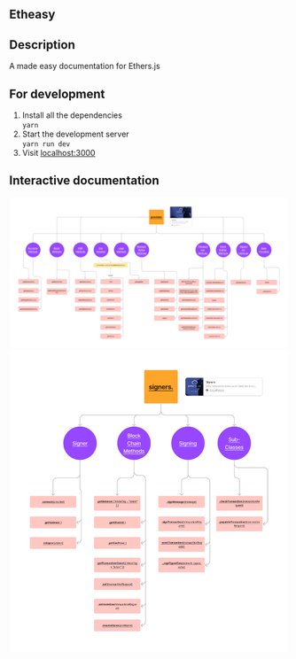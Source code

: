 ## Etheasy

## Description
A made easy documentation for Ethers.js

## For development 
1. Install all the dependencies <br/> 
    `yarn`
2. Start the development server <br/>
    `yarn run dev`
3. Visit [localhost:3000](http://localhost:3000)

## Interactive documentation
[![Ethers.js Providers](./readme/Ethers.jsProviders.jpg)](https://www.figma.com/file/cOlNwDE6KGtNEtq9jnuKmT/Ethers.js-Providers?node-id=0%3A1)
[![Ethers.js Signers](./readme/Ethers.jsSigners.jpg)](https://www.figma.com/file/cOlNwDE6KGtNEtq9jnuKmT/Ethers.js-Providers?node-id=0%3A1)
